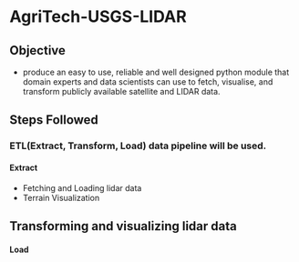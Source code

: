 # AgriTech-USGS-LIDAR
## Objective
- produce an easy to use, reliable and well designed python module that domain experts and data scientists can use to fetch, visualise, and transform publicly available satellite and LIDAR data.
## Steps Followed
### ETL(Extract, Transform, Load) data pipeline will be used.
####  Extract
- Fetching and Loading lidar data
- Terrain Visualization
## Transforming and visualizing lidar data
#### Load

